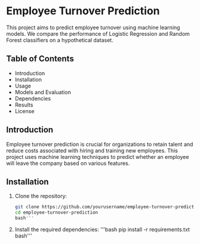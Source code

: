 # Employee Turnover Prediction

This project aims to predict employee turnover using machine learning models. We compare the performance of Logistic Regression and Random Forest classifiers on a hypothetical dataset.

## Table of Contents
- Introduction
- Installation
- Usage
- Models and Evaluation
- Dependencies
- Results
- License

## Introduction
Employee turnover prediction is crucial for organizations to retain talent and reduce costs associated with hiring and training new employees. This project uses machine learning techniques to predict whether an employee will leave the company based on various features.

## Installation
1. Clone the repository:
   ```bash
   git clone https://github.com/yourusername/employee-turnover-prediction.git
   cd employee-turnover-prediction
   bash'''
2. Install the required dependencies:
   '''bash
   pip install -r requirements.txt
   bash'''
